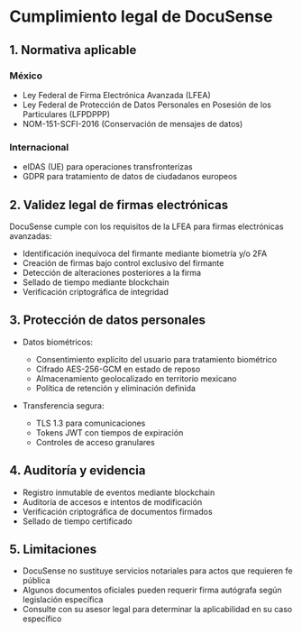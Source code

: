 # Cumplimiento legal de DocuSense

## 1. Normativa aplicable

### México

- Ley Federal de Firma Electrónica Avanzada (LFEA)
- Ley Federal de Protección de Datos Personales en Posesión de los Particulares (LFPDPPP)
- NOM-151-SCFI-2016 (Conservación de mensajes de datos)

### Internacional

- eIDAS (UE) para operaciones transfronterizas
- GDPR para tratamiento de datos de ciudadanos europeos

## 2. Validez legal de firmas electrónicas

DocuSense cumple con los requisitos de la LFEA para firmas electrónicas avanzadas:

- Identificación inequívoca del firmante mediante biometría y/o 2FA
- Creación de firmas bajo control exclusivo del firmante
- Detección de alteraciones posteriores a la firma
- Sellado de tiempo mediante blockchain
- Verificación criptográfica de integridad

## 3. Protección de datos personales

- Datos biométricos:

  - Consentimiento explícito del usuario para tratamiento biométrico
  - Cifrado AES-256-GCM en estado de reposo
  - Almacenamiento geolocalizado en territorio mexicano
  - Política de retención y eliminación definida

- Transferencia segura:
  - TLS 1.3 para comunicaciones
  - Tokens JWT con tiempos de expiración
  - Controles de acceso granulares

## 4. Auditoría y evidencia

- Registro inmutable de eventos mediante blockchain
- Auditoría de accesos e intentos de modificación
- Verificación criptográfica de documentos firmados
- Sellado de tiempo certificado

## 5. Limitaciones

- DocuSense no sustituye servicios notariales para actos que requieren fe pública
- Algunos documentos oficiales pueden requerir firma autógrafa según legislación específica
- Consulte con su asesor legal para determinar la aplicabilidad en su caso específico
